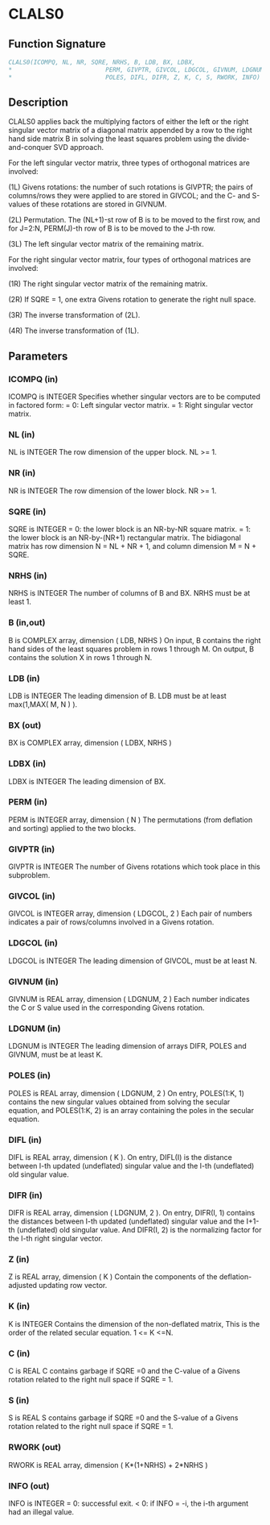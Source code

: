 # CLALS0

## Function Signature

```fortran
CLALS0(ICOMPQ, NL, NR, SQRE, NRHS, B, LDB, BX, LDBX,
*                          PERM, GIVPTR, GIVCOL, LDGCOL, GIVNUM, LDGNUM,
*                          POLES, DIFL, DIFR, Z, K, C, S, RWORK, INFO)
```

## Description


 CLALS0 applies back the multiplying factors of either the left or the
 right singular vector matrix of a diagonal matrix appended by a row
 to the right hand side matrix B in solving the least squares problem
 using the divide-and-conquer SVD approach.

 For the left singular vector matrix, three types of orthogonal
 matrices are involved:

 (1L) Givens rotations: the number of such rotations is GIVPTR; the
      pairs of columns/rows they were applied to are stored in GIVCOL;
      and the C- and S-values of these rotations are stored in GIVNUM.

 (2L) Permutation. The (NL+1)-st row of B is to be moved to the first
      row, and for J=2:N, PERM(J)-th row of B is to be moved to the
      J-th row.

 (3L) The left singular vector matrix of the remaining matrix.

 For the right singular vector matrix, four types of orthogonal
 matrices are involved:

 (1R) The right singular vector matrix of the remaining matrix.

 (2R) If SQRE = 1, one extra Givens rotation to generate the right
      null space.

 (3R) The inverse transformation of (2L).

 (4R) The inverse transformation of (1L).

## Parameters

### ICOMPQ (in)

ICOMPQ is INTEGER Specifies whether singular vectors are to be computed in factored form: = 0: Left singular vector matrix. = 1: Right singular vector matrix.

### NL (in)

NL is INTEGER The row dimension of the upper block. NL >= 1.

### NR (in)

NR is INTEGER The row dimension of the lower block. NR >= 1.

### SQRE (in)

SQRE is INTEGER = 0: the lower block is an NR-by-NR square matrix. = 1: the lower block is an NR-by-(NR+1) rectangular matrix. The bidiagonal matrix has row dimension N = NL + NR + 1, and column dimension M = N + SQRE.

### NRHS (in)

NRHS is INTEGER The number of columns of B and BX. NRHS must be at least 1.

### B (in,out)

B is COMPLEX array, dimension ( LDB, NRHS ) On input, B contains the right hand sides of the least squares problem in rows 1 through M. On output, B contains the solution X in rows 1 through N.

### LDB (in)

LDB is INTEGER The leading dimension of B. LDB must be at least max(1,MAX( M, N ) ).

### BX (out)

BX is COMPLEX array, dimension ( LDBX, NRHS )

### LDBX (in)

LDBX is INTEGER The leading dimension of BX.

### PERM (in)

PERM is INTEGER array, dimension ( N ) The permutations (from deflation and sorting) applied to the two blocks.

### GIVPTR (in)

GIVPTR is INTEGER The number of Givens rotations which took place in this subproblem.

### GIVCOL (in)

GIVCOL is INTEGER array, dimension ( LDGCOL, 2 ) Each pair of numbers indicates a pair of rows/columns involved in a Givens rotation.

### LDGCOL (in)

LDGCOL is INTEGER The leading dimension of GIVCOL, must be at least N.

### GIVNUM (in)

GIVNUM is REAL array, dimension ( LDGNUM, 2 ) Each number indicates the C or S value used in the corresponding Givens rotation.

### LDGNUM (in)

LDGNUM is INTEGER The leading dimension of arrays DIFR, POLES and GIVNUM, must be at least K.

### POLES (in)

POLES is REAL array, dimension ( LDGNUM, 2 ) On entry, POLES(1:K, 1) contains the new singular values obtained from solving the secular equation, and POLES(1:K, 2) is an array containing the poles in the secular equation.

### DIFL (in)

DIFL is REAL array, dimension ( K ). On entry, DIFL(I) is the distance between I-th updated (undeflated) singular value and the I-th (undeflated) old singular value.

### DIFR (in)

DIFR is REAL array, dimension ( LDGNUM, 2 ). On entry, DIFR(I, 1) contains the distances between I-th updated (undeflated) singular value and the I+1-th (undeflated) old singular value. And DIFR(I, 2) is the normalizing factor for the I-th right singular vector.

### Z (in)

Z is REAL array, dimension ( K ) Contain the components of the deflation-adjusted updating row vector.

### K (in)

K is INTEGER Contains the dimension of the non-deflated matrix, This is the order of the related secular equation. 1 <= K <=N.

### C (in)

C is REAL C contains garbage if SQRE =0 and the C-value of a Givens rotation related to the right null space if SQRE = 1.

### S (in)

S is REAL S contains garbage if SQRE =0 and the S-value of a Givens rotation related to the right null space if SQRE = 1.

### RWORK (out)

RWORK is REAL array, dimension ( K*(1+NRHS) + 2*NRHS )

### INFO (out)

INFO is INTEGER = 0: successful exit. < 0: if INFO = -i, the i-th argument had an illegal value.


